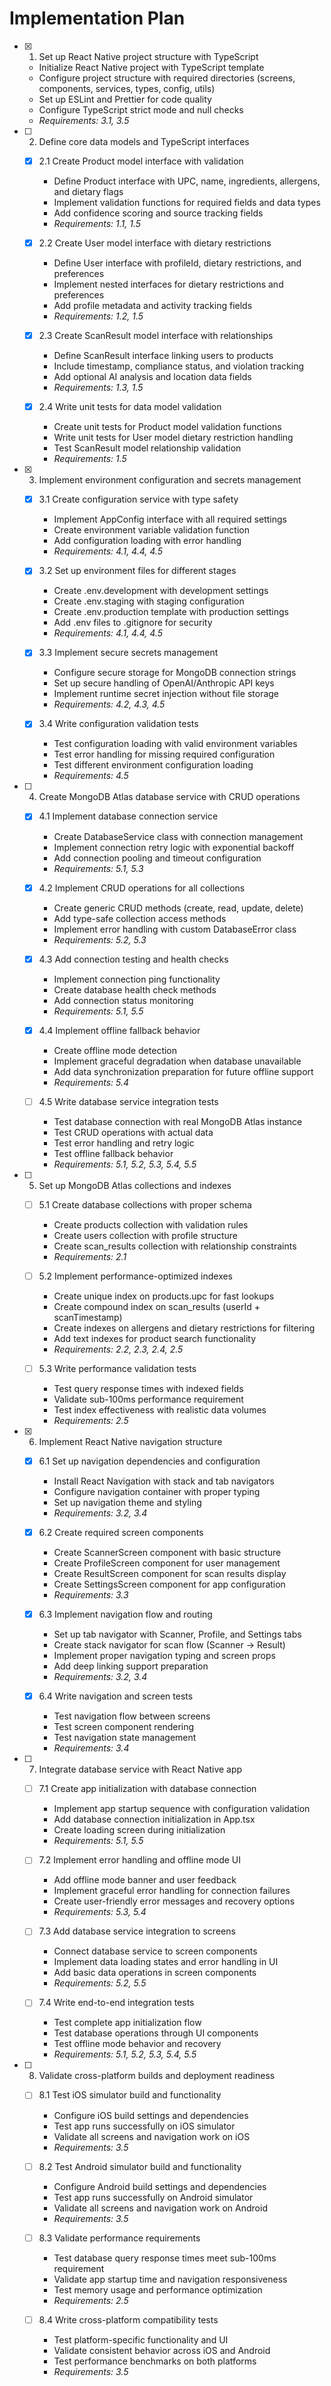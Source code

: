 # Implementation Plan

- [x] 1. Set up React Native project structure with TypeScript
  - Initialize React Native project with TypeScript template
  - Configure project structure with required directories (screens, components, services, types, config, utils)
  - Set up ESLint and Prettier for code quality
  - Configure TypeScript strict mode and null checks
  - _Requirements: 3.1, 3.5_

- [ ] 2. Define core data models and TypeScript interfaces
  - [x] 2.1 Create Product model interface with validation
    - Define Product interface with UPC, name, ingredients, allergens, and dietary flags
    - Implement validation functions for required fields and data types
    - Add confidence scoring and source tracking fields
    - _Requirements: 1.1, 1.5_

  - [x] 2.2 Create User model interface with dietary restrictions
    - Define User interface with profileId, dietary restrictions, and preferences
    - Implement nested interfaces for dietary restrictions and preferences
    - Add profile metadata and activity tracking fields
    - _Requirements: 1.2, 1.5_

  - [x] 2.3 Create ScanResult model interface with relationships
    - Define ScanResult interface linking users to products
    - Include timestamp, compliance status, and violation tracking
    - Add optional AI analysis and location data fields
    - _Requirements: 1.3, 1.5_

  - [x] 2.4 Write unit tests for data model validation
    - Create unit tests for Product model validation functions
    - Write unit tests for User model dietary restriction handling
    - Test ScanResult model relationship validation
    - _Requirements: 1.5_

- [x] 3. Implement environment configuration and secrets management
  - [x] 3.1 Create configuration service with type safety
    - Implement AppConfig interface with all required settings
    - Create environment variable validation function
    - Add configuration loading with error handling
    - _Requirements: 4.1, 4.4, 4.5_

  - [x] 3.2 Set up environment files for different stages
    - Create .env.development with development settings
    - Create .env.staging with staging configuration
    - Create .env.production template with production settings
    - Add .env files to .gitignore for security
    - _Requirements: 4.1, 4.4, 4.5_

  - [x] 3.3 Implement secure secrets management
    - Configure secure storage for MongoDB connection strings
    - Set up secure handling of OpenAI/Anthropic API keys
    - Implement runtime secret injection without file storage
    - _Requirements: 4.2, 4.3, 4.5_

  - [x] 3.4 Write configuration validation tests
    - Test configuration loading with valid environment variables
    - Test error handling for missing required configuration
    - Test different environment configuration loading
    - _Requirements: 4.5_

- [ ] 4. Create MongoDB Atlas database service with CRUD operations
  - [x] 4.1 Implement database connection service
    - Create DatabaseService class with connection management
    - Implement connection retry logic with exponential backoff
    - Add connection pooling and timeout configuration
    - _Requirements: 5.1, 5.3_

  - [x] 4.2 Implement CRUD operations for all collections
    - Create generic CRUD methods (create, read, update, delete)
    - Add type-safe collection access methods
    - Implement error handling with custom DatabaseError class
    - _Requirements: 5.2, 5.3_

  - [x] 4.3 Add connection testing and health checks
    - Implement connection ping functionality
    - Create database health check methods
    - Add connection status monitoring
    - _Requirements: 5.1, 5.5_

  - [x] 4.4 Implement offline fallback behavior
    - Create offline mode detection
    - Implement graceful degradation when database unavailable
    - Add data synchronization preparation for future offline support
    - _Requirements: 5.4_

  - [ ] 4.5 Write database service integration tests
    - Test database connection with real MongoDB Atlas instance
    - Test CRUD operations with actual data
    - Test error handling and retry logic
    - Test offline fallback behavior
    - _Requirements: 5.1, 5.2, 5.3, 5.4, 5.5_

- [ ] 5. Set up MongoDB Atlas collections and indexes
  - [ ] 5.1 Create database collections with proper schema
    - Create products collection with validation rules
    - Create users collection with profile structure
    - Create scan_results collection with relationship constraints
    - _Requirements: 2.1_

  - [ ] 5.2 Implement performance-optimized indexes
    - Create unique index on products.upc for fast lookups
    - Create compound index on scan_results (userId + scanTimestamp)
    - Create indexes on allergens and dietary restrictions for filtering
    - Add text indexes for product search functionality
    - _Requirements: 2.2, 2.3, 2.4, 2.5_

  - [ ] 5.3 Write performance validation tests
    - Test query response times with indexed fields
    - Validate sub-100ms performance requirement
    - Test index effectiveness with realistic data volumes
    - _Requirements: 2.5_

- [x] 6. Implement React Native navigation structure
  - [x] 6.1 Set up navigation dependencies and configuration
    - Install React Navigation with stack and tab navigators
    - Configure navigation container with proper typing
    - Set up navigation theme and styling
    - _Requirements: 3.2, 3.4_

  - [x] 6.2 Create required screen components
    - Create ScannerScreen component with basic structure
    - Create ProfileScreen component for user management
    - Create ResultScreen component for scan results display
    - Create SettingsScreen component for app configuration
    - _Requirements: 3.3_

  - [x] 6.3 Implement navigation flow and routing
    - Set up tab navigator with Scanner, Profile, and Settings tabs
    - Create stack navigator for scan flow (Scanner → Result)
    - Implement proper navigation typing and screen props
    - Add deep linking support preparation
    - _Requirements: 3.2, 3.4_

  - [x] 6.4 Write navigation and screen tests
    - Test navigation flow between screens
    - Test screen component rendering
    - Test navigation state management
    - _Requirements: 3.4_

- [ ] 7. Integrate database service with React Native app
  - [ ] 7.1 Create app initialization with database connection
    - Implement app startup sequence with configuration validation
    - Add database connection initialization in App.tsx
    - Create loading screen during initialization
    - _Requirements: 5.1, 5.5_

  - [ ] 7.2 Implement error handling and offline mode UI
    - Add offline mode banner and user feedback
    - Implement graceful error handling for connection failures
    - Create user-friendly error messages and recovery options
    - _Requirements: 5.3, 5.4_

  - [ ] 7.3 Add database service integration to screens
    - Connect database service to screen components
    - Implement data loading states and error handling in UI
    - Add basic data operations in screen components
    - _Requirements: 5.2, 5.5_

  - [ ] 7.4 Write end-to-end integration tests
    - Test complete app initialization flow
    - Test database operations through UI components
    - Test offline mode behavior and recovery
    - _Requirements: 5.1, 5.2, 5.3, 5.4, 5.5_

- [ ] 8. Validate cross-platform builds and deployment readiness
  - [ ] 8.1 Test iOS simulator build and functionality
    - Configure iOS build settings and dependencies
    - Test app runs successfully on iOS simulator
    - Validate all screens and navigation work on iOS
    - _Requirements: 3.5_

  - [ ] 8.2 Test Android simulator build and functionality
    - Configure Android build settings and dependencies
    - Test app runs successfully on Android simulator
    - Validate all screens and navigation work on Android
    - _Requirements: 3.5_

  - [ ] 8.3 Validate performance requirements
    - Test database query response times meet sub-100ms requirement
    - Validate app startup time and navigation responsiveness
    - Test memory usage and performance optimization
    - _Requirements: 2.5_

  - [ ] 8.4 Write cross-platform compatibility tests
    - Test platform-specific functionality and UI
    - Validate consistent behavior across iOS and Android
    - Test performance benchmarks on both platforms
    - _Requirements: 3.5_